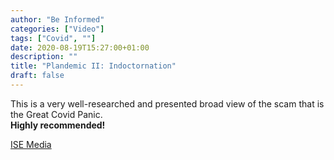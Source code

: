 ```yaml
---
author: "Be Informed"
categories: ["Video"]
tags: ["Covid", ""]
date: 2020-08-19T15:27:00+01:00
description: ""
title: "Plandemic II: Indoctornation"
draft: false
---
```


This is a very well-researched and presented broad view of the scam that is the Great Covid Panic.  
**Highly recommended!**

[ISE Media](https://www.ise.media/video/plandemic-ii-indoctornation-23.html)